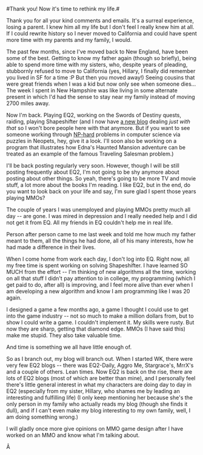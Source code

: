 #Thank you! Now it's time to rethink my life.#

Thank you for all your kind comments and emails. It's a surreal experience, losing a parent. I knew him all my life but I don't feel I really knew him at all. If I could rewrite history so I never moved to California and could have spent more time with my parents and my family, I would.

The past few months, since I've moved back to New England, have been some of the best. Getting to know my father again (though so briefly), being able to spend more time with my sisters, who, despite years of pleading, stubbornly refused to move to California (yes, Hillary, I finally did remember you lived in SF for a time :P But then you moved away!) Seeing cousins that were great friends when I was a kid but now only see when someone dies... The week I spent in New Hampshire was like living in some alternate present in which I'd had the sense to stay near my family instead of moving 2700 miles away.

Now I'm back. Playing EQ2, working on the Swords of Destiny quests, raiding, playing Shapeshifter (and I now have [a new blog](http://shewhoshapes.wordpress.com "She Who Shapes") dealing *just with that* so I won't bore people here with that anymore. But if you want to see someone working through [NP-hard](http://en.wikipedia.org/wiki/Np-hard) problems in computer science via puzzles in Neopets, hey, give it a look. I'll soon also be working on a program that illustrates how Edna's Haunted Mansion adventure can be treated as an example of the famous Traveling Salesman problem.)

I'll be back posting regularly very soon. However, though I will be still posting frequently about EQ2, I'm not going to be shy anymore about posting about other things. So yeah, there's going to be more TV and movie stuff, a lot more about the books I'm reading. I like EQ2, but in the end, do you want to look back on your life and say, I'm sure glad I spent those years playing MMOs?

The couple of years I was unemployed and playing MMOs pretty much all day -- are gone. I was mired in depression and I really needed help and I did not get it from EQ. All my friends in EQ couldn't help me in real life.

Person after person came to me last week and told me how much my father meant to them, all the things he had done, all of his many interests, how he had made a difference in their lives.

When I come home from work each day, I don't log into EQ. Right now, all my free time is spent working on solving Shapeshifter. I have learned SO MUCH from the effort -- I'm thinking of new algorithms all the time, working on all that stuff I didn't pay attention to in college, my programming (which I get paid to do, after all) is improving, and I feel more alive than ever when I am developing a new algorithm and know I am programming like I was 20 again.

I designed a game a few months ago, a game I thought I could use to get into the game industry -- not so much to make a million dollars from, but to show I could write a game. I couldn't implement it. My skills were rusty. But now they are sharp, getting that diamond edge. MMOs (I have said this) make me stupid. They also take valuable time.

And time is something we all have little enough of.

So as I branch out, my blog will branch out. When I started WK, there were very few EQ2 blogs -- there was EQ2-Daily, Aggro Me, Stargrace's, MrrX's and a couple of others. Lean times. Now EQ2 is back on the rise, there are lots of EQ2 blogs (most of which are better than mine), and I personally feel there's little general interest in what my characters are doing day to day in EQ2 (especially from my sister, Hillary, who shames me by leading an interesting and fulfilling life) (I only keep mentioning her because she's the only person in my family who actually reads my blog (though she finds it dull), and if I can't even make my blog interesting to my own family, well, I am doing something wrong.)

I will gladly once more give opinions on MMO game design after I have worked on an MMO and know what I'm talking about.

Â 
